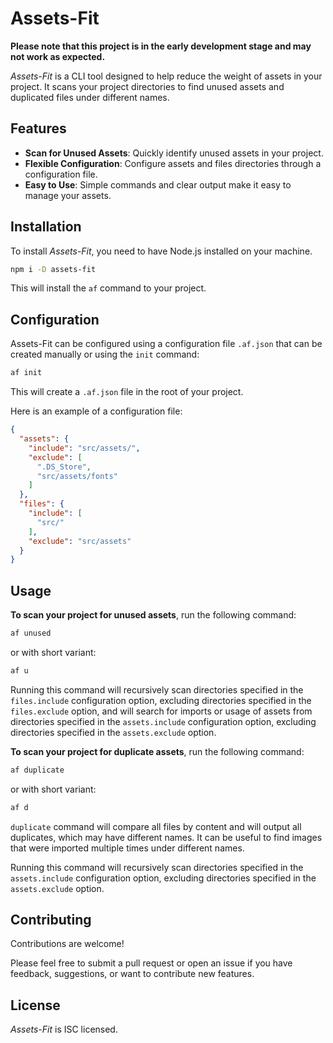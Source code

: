 # Assets-Fit

**Please note that this project is in the early development stage and may not work as expected.**

_Assets-Fit_ is a CLI tool designed to help reduce the weight of assets in your project.
It scans your project directories to find unused assets and duplicated files under different names.

## Features

- **Scan for Unused Assets**: Quickly identify unused assets in your project.
- **Flexible Configuration**: Configure assets and files directories through a configuration file.
- **Easy to Use**: Simple commands and clear output make it easy to manage your assets.

## Installation

To install _Assets-Fit_, you need to have Node.js installed on your machine.

```bash
npm i -D assets-fit
```

This will install the `af` command to your project.

## Configuration

Assets-Fit can be configured using a configuration file
`.af.json`
that can be created manually or using the `init` command:

```bash
af init
```

This will create a `.af.json` file in the root of your project.

Here is an example of a configuration file:

```json
{
  "assets": {
    "include": "src/assets/",
    "exclude": [
      ".DS_Store",
      "src/assets/fonts"
    ]
  },
  "files": {
    "include": [
      "src/"
    ],
    "exclude": "src/assets"
  }
}
```

## Usage

**To scan your project for unused assets**, run the following command:

```bash
af unused
```

or with short variant:

```bash
af u
```

Running this command will recursively scan directories specified in the
`files.include`
configuration option, excluding directories specified in the
`files.exclude`
option, and will search for imports or usage of assets from directories specified in the
`assets.include`
configuration option, excluding directories specified in the
`assets.exclude`
option.

**To scan your project for duplicate assets**, run the following command:

```bash
af duplicate
``` 

or with short variant:

```bash
af d
```

`duplicate` command will compare all files by content and will output all duplicates, which may have different names.
It can be useful to find images that were imported multiple times under different names.

Running this command will recursively scan directories specified in the
`assets.include`
configuration option, excluding directories specified in the
`assets.exclude`
option.

## Contributing

Contributions are welcome!

Please feel free to submit a pull request or open an issue if you have feedback, suggestions, or want to contribute new
features.

## License

_Assets-Fit_ is ISC licensed.
